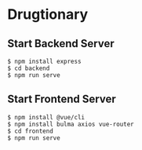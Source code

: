 # Drugtionary

## Start Backend Server
```
$ npm install express
$ cd backend
$ npm run serve
```

## Start Frontend Server
```
$ npm install @vue/cli
$ npm install bulma axios vue-router
$ cd frontend
$ npm run serve
```

